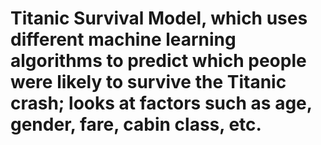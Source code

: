 # Titanic Survival Model, which uses different machine learning algorithms to predict which people were likely to survive the Titanic crash; looks at factors such as age, gender, fare, cabin class, etc. 
